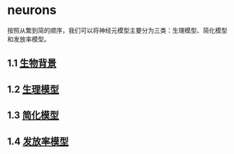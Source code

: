 # neurons

按照从繁到简的顺序，我们可以将神经元模型主要分为三类：生理模型、简化模型和发放率模型。

## 1.1 [生物背景](biological_background.md)

## 1.2 [生理模型](biophysical_models.md)

## 1.3 [简化模型](reduced_models.md)

## 1.4 [发放率模型](firing_rate_models.md)

